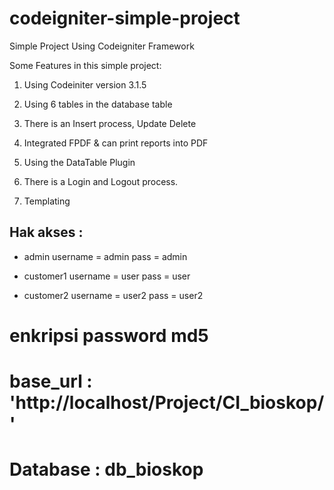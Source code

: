# codeigniter-simple-project

Simple Project Using Codeigniter Framework

Some Features in this simple project:

1. Using Codeiniter version 3.1.5

2. Using 6 tables in the database table

3. There is an Insert process, Update Delete

4. Integrated FPDF & can print reports into PDF

5. Using the DataTable Plugin

6. There is a Login and Logout process.

7. Templating


## Hak akses :

* admin
username = admin
pass = admin

* customer1
username = user
pass = user

* customer2
username = user2
pass = user2

# enkripsi password md5

# base_url : 'http://localhost/Project/CI_bioskop/'

# Database : db_bioskop
